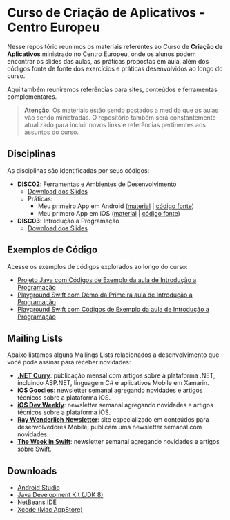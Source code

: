 # Curso de Criação de Aplicativos - Centro Europeu
Nesse repositório reunimos os materiais referentes ao Curso de **Criação de Aplicativos** ministrado no Centro Europeu, onde os alunos podem encontrar os slides das aulas, as práticas propostas em aula, além dos códigos fonte de fonte dos exercícios e práticas desenvolvidos ao longo do curso.

Aqui também reuniremos referências para sites, conteúdos e ferramentas complementares.

> **Atenção**: Os materiais estão sendo postados a medida que as aulas vão sendo ministradas. O repositório também será constantemente atualizado para incluir novos links e referências pertinentes aos assuntos do curso.

## Disciplinas
As disciplinas são identificadas por seus códigos:
* **DISC02**: Ferramentas e Ambientes de Desenvolvimento
	* [Download dos Slides](Disciplinas/DISC02-Ferramentas/Slides/DISC02-Slides.pdf)
	* Práticas:
		* Meu primeiro App em Android ([material](http://bit.ly/ce-android-studio) | [código fonte](Disciplinas/DISC02-Ferramentas/Practices/Sources/Android/MyFirstApp))
		* Meu primero App em iOS ([material](http://bit.ly/ce-xcode) | [código fonte](Disciplinas/DISC02-Ferramentas/Practices/Sources/iOS/MyFirstApp))
* **DISC03**: Introdução a Programação
	* [Download dos Slides](Disciplinas/DISC03-Programacao/Slides/DISC03-Slides.pdf)


## Exemplos de Código
Acesse os exemplos de códigos explorados ao longo do curso:

* [Projeto Java com Códigos de Exemplo da aula de Introdução a Programação](Source/Java/DISC03-Samples)
* [Playground Swift com Demo da Primeira aula de Introdução a Programação](Source/Swift%20Playgrounds/DemoProgramacao.playground)
* [Playground Swift com Códigos de Exemplo da aula de Introdução a Programação](Source/Swift%20Playgrounds/DISC03-Samples.playground)

## Mailing Lists
Abaixo listamos alguns Mailings Lists relacionados a desenvolvimento que você pode assinar para receber novidades:

* [**.NET Curry**](http://dotnetcurry.com): publicação mensal com artigos sobre a plataforma .NET, incluindo ASP.NET, linguagem C# e aplicativos Mobile em Xamarin.
* [**iOS Goodies**](http://ios-goodies.com): newsletter semanal agregando novidades e artigos técnicos sobre a plataforma iOS.
* [**iOS Dev Weekly**](https://iosdevweekly.com): newsletter semanal agregando novidades e artigos técnicos sobre a plataforma iOS.
* [**Ray Wenderlich Newsletter**](https://www.raywenderlich.com/newsletter): site especializado em conteúdos para desenvolvedores Mobile, publicam uma newsletter semanal com novidades.
* [**The Week in Swift**](https://swiftnews.curated.co): newsletter semanal agregando novidades e artigos sobre Swift.

## Downloads
* [Android Studio](https://developer.android.com/studio/index.html?hl=pt-br)
* [Java Development Kit (JDK 8)](http://www.oracle.com/technetwork/pt/java/javase/downloads/jdk8-downloads-2133151.html)
* [NetBeans IDE](https://netbeans.org/downloads/)
* [Xcode (Mac AppStore)](https://itunes.apple.com/app/xcode/id497799835?mt=12)
